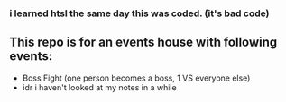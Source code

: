 ### i learned htsl the same day this was coded. (it's bad code)

## This repo is for an events house with following events:
- Boss Fight (one person becomes a boss, 1 VS everyone else)
- idr i haven't looked at my notes in a while
